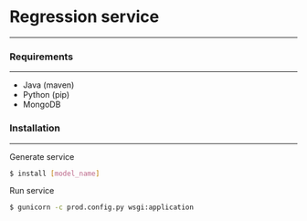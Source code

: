 # Regression service
---


### Requirements
---

* Java (maven)
* Python (pip)
* MongoDB


### Installation
---

Generate service

```bash
$ install [model_name]
```

Run service

```bash
$ gunicorn -c prod.config.py wsgi:application
```
